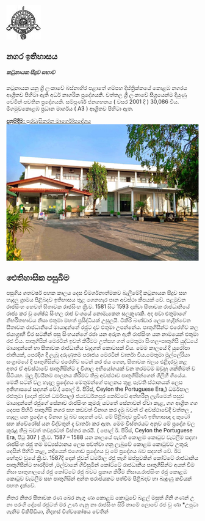 <div class="container vision">
  <img class="vision-img" src="/static/images/cropped-logo-1-2.jpg" alt="council logo">
  <div class="row content-section">
    <div class="col-lg-6 col-md-12">
      <h2 class="content-title"> නගර ඉතිහාසය </h2>
      <h5 class="content-subtitle text-muted">කටුනායක සීදුව සභාව</h5>
      <p class="content-text">කටුනායක යනු ශ්‍රී ලංකාවේ බස්නාහිර පළාතේ ගම්පහ දිස්ත්‍රික්කයේ කොළඹ නගරය ආශ්‍රිතව පිහිටා ඇති අර්ධ නාගරික ප්‍රදේශයකි. වත්තල ශ්‍රී ලංකාවේ සීග්‍රයෙන්ම දියුණු වෙමින් පවතින ප්‍රදේශයකි. සම්පූර්ණ ජනගහනය ( වසර 2001 දි ) 30,086 විය. මීගමුවකොළඹ ප්‍රධාන මාර්ගය ( A3 ) ආශ්‍රිතව පිහිටා ඇත.</p>
        <a href="/">
          <div class="alert alert-danger" role="alert">
            <strong>දැනුම්දීම: </strong> පුරවැසිකරන මාර්ගෝපදේශය
          </div>
        </a>
          <img src="/static/images/Untitled-1-copy-Low-copy-768x543.jpg" alt="council logo">
    </div>
    <div class="col-lg-6 col-md-12 image-section">
      <h2 class="content-title"> ඓතිහාසික පසුබිම
        </h2>
      <p>
       පසුගිය ශතවර්ෂ පහක කාලය දෙස විමර්ශනාත්මකව බැලීමේදී කටුනායක සීදුව සහ හැදල ග්‍රාමය පිළිබදව ඉතිහාසය තුළ ගෙනහැර පාන අවස්ථා කීපයක් වේ. පළමුවන රාජසිංහ හෙවත්  සීතාවක රාජසිංහ  ක්‍රි.ව. 1581 සිට 1593 දක්වා සීතාවක රාජධානියේ රාජ්‍ය කර වු ශේෂ්ඨ සිංහල රාජ වංශයේ නොමැකෙන සලකුණකි. අද පවා එතුමාගේ නිර්භිතභාවය නිසා එතුමා මහත් ප්‍රසිද්ධියක් උසුලයි. ටිකිරි බණ්ඩාර ලෙස හැදින්වෙන සීතාවක රාජධානියේ මායාදුන්නේ රජුට දාව එතුමා උපන්නේය.  පෘතුගිසීන්ට එරෙහිව කල ජයාග්‍රාහි වීර සටනින් පසු සිංහයන්ගේ රජා යන අරුත ඇති රාජසිංහ යන නාමයෙන් එතුමා රජ විය. පෘතුගීසින් මෙරටින් ඉවත් කිරීමට උත්සහ ගත් මෙතුමා  සිංහල-පෘතුගීසි යුද්ධයේ මායාදුන්නේ හා සීතාවක රාජධානිය වැදගත් කොටසක් විය. මෙම කාලයේ දී යුරෝපා ජාතියක්, පෙරදිග දී ලැබූ දරුණුතම පරාජය මෙරටින් වාර්තා විය.මෙතුමා  මුල්ලේරියා සංග්‍රාමයේ දී පෘතුගීසින්ට එරෙහිව සටන් කර ජය ගෙන, සීතාවක බලය එළිදරවු කළ අතර  ඒ අවස්ථාවේ පෘතුගීසින්ට ද විශාල අභියෝගයක් වන තරමටම ඔවුහු ශක්තිමත් ව සිටියහ. මුලූ දිවයිනම පාලනය කිරීමට තිබූ අවස්ථාව පෘතුගීසින්ගෙන් ගිලිහී ගියේය. මෙකී සටන් වල හැදල ප්‍රදේශය මෙතුමන්ගේ පාලනය තුළ පැවති ස්ථානයක් ලෙස ඉතිහාසයේ සදහන් වේ.( පොල් ඊ. පිරිස්, Ceylon the Portuguese Era,) ධර්මපාල රජතුමා (දොන් ජුවන් ධර්මපාල) ජයවර්ධනපුර කෝට්ටේ අත්හරිනු ලැබීමෙන් පසුව මායාදුන්නේ රජුගේ සේනාව රාජසිංහ කුමරු යටතේ සේනාවන් ඒවා කැළ‚ ගග ආශ්‍රිත ගග දෙපස පිහිටි පෘතුගීසි නගර සහ කඩවත් විනාශ කර දැමු බවත් ඒ අවස්ථාවේදී වත්තල , හැදල යන ප්‍රදේශ ද විනාශ වූ බව සදහන් වේ. මේ පිළිබදව ප්‍රවීණ ඉතිහාසඥ ද කුටෝ සහ ක්වේරෝස් යන විද්වතුන් ද වාර්තා කර ඇත. මෙම විස්තරයට අනුව මේ ප්‍රදේශ වල කුරුදු තිබු බවත් තවදුරටත් විස්තර කරයි. ( පොල් ඊ. පිරිස්, Ceylon the Portuguese Era, පිටු 307 ) ක්‍රි.ව. 1587 – 1588 යන කාලයේ පැවති කොළඹ කොටුව වැටලීම සදහා රාජසිංහ රජු තම මධ්‍යස්ථානය ලෙස පවත්වා ගනු ලැබුවේ කොළඹ කොටුවට උතුරු දෙසින් පිහිටි කැළ‚ නදියෙන් එගොඩ ප්‍රදේශය වූ මේ ප්‍රදේශය බව සදහන් වේ. ඊට හේතුව වුයේ ක්‍රි.ව. 1587දී දොන් ජුවන් ධර්මාල රජු  තෑගි ඔප්පුවකින් කෝට්ටේ රාජධානිය පෘතුගීසීන්ට භාරදීමත් ,මල්වානේ ගිවිසුමින් කෝට්ටේ රාජධානිය පෘතුගීසින්ට අයත් වීම නිසා පෘතුගාලයේ රජු කෝට්ටේ රජු බවට ප්‍රකාශ කිරීම නිසාය.රාජසිංහ රජු කොළඹ කොටුව වැටලීම සහ පෘතුගීසින් අන්ත පරාජයකට පත්වීම පිළිබදව  හා බැඳුණු කවියක් පහත දැක්වේ.
      </p>
      <p> 
        නිතර නිතර සීතාවක රණ ඛෙර නැගු           ණා
        කොළඹ කොටුවේ බළල් මසුත් ගිනි ගණන් උ   නා
        පරංගි දේසේ රජුටත් මර උණ ගැනු             නා
        රාජසිංහ සිරි නාමේ ලොවේ රජ වු             ණා
        *උපුටා ගැනිම විකිපීඩියා, නිදහස් විශ්වකෝෂය වෙතින්
        </p>
    </div>

